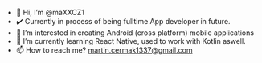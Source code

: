 - 👋 Hi, I’m @maXXCZ1
- ✔️ Currently in process of being fulltime App developer in future.
- 👀 I’m interested in creating Android (cross platform) mobile applications
- 🌱 I’m currently learning React Native, used to work with Kotlin aswell. 
- 📫 How to reach me? martin.cermak1337@gmail.com


